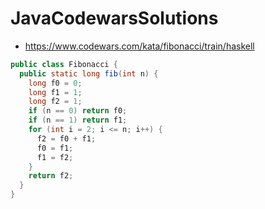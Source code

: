 # JavaCodewarsSolutions

* https://www.codewars.com/kata/fibonacci/train/haskell

```java
public class Fibonacci {
  public static long fib(int n) {
    long f0 = 0;
    long f1 = 1;
    long f2 = 1;
    if (n == 0) return f0;
    if (n == 1) return f1;
    for (int i = 2; i <= n; i++) {
      f2 = f0 + f1;
      f0 = f1;
      f1 = f2;
    }
    return f2;
  }
}
```